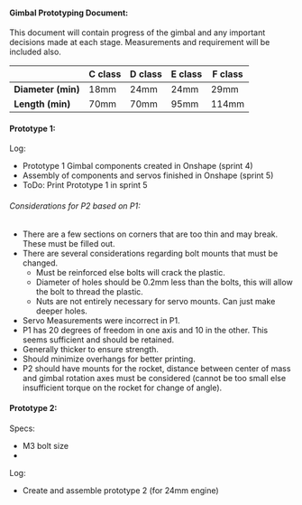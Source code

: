 #### Gimbal Prototyping Document:

This document will contain progress of the gimbal and any important decisions made at each stage. Measurements and requirement will be included also.

|| C class | D class | E class | F class |
|-|---------|---------|---------|---------|
| **Diameter (min)** | 18mm | 24mm | 24mm | 29mm |
| **Length (min)** | 70mm | 70mm | 95mm | 114mm |

#### Prototype 1:

Log:
* Prototype 1 Gimbal components created in Onshape (sprint 4)
* Assembly of components and servos finished in Onshape (sprint 5)
* ToDo: Print Prototype 1 in sprint 5

###### Considerations for P2 based on P1:
* There are a few sections on corners that are too thin and may break. These must be filled out.
* There are several considerations regarding bolt mounts that must be changed.
  * Must be reinforced else bolts will crack the plastic.
  * Diameter of holes should be 0.2mm less than the bolts, this will allow the bolt to thread the plastic.
  * Nuts are not entirely necessary for servo mounts. Can just make deeper holes.
* Servo Measurements were incorrect in P1.
* P1 has 20 degrees of freedom in one axis and 10 in the other. This seems sufficient and should be retained.
* Generally thicker to ensure strength.
* Should minimize overhangs for better printing.
* P2 should have mounts for the rocket, distance between center of mass and gimbal rotation axes must be considered (cannot be too small else insufficient torque on the rocket for change of angle).



#### Prototype 2:
Specs:
- M3 bolt size
-



Log:
* Create and assemble prototype 2 (for 24mm engine)
